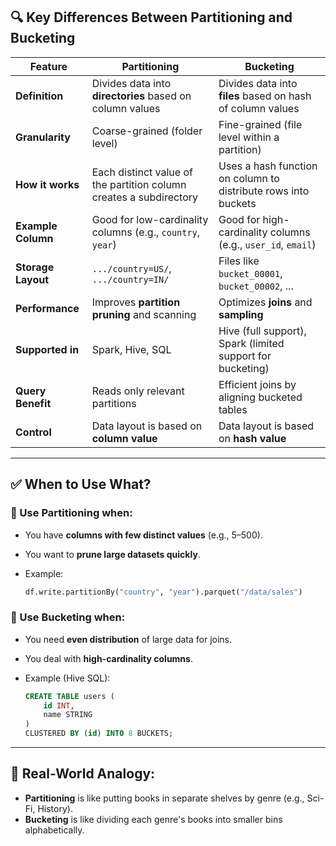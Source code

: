 ## 🔍 Key Differences Between Partitioning and Bucketing

| Feature            | **Partitioning**                                                   | **Bucketing**                                                  |
| ------------------ | ------------------------------------------------------------------ | -------------------------------------------------------------- |
| **Definition**     | Divides data into **directories** based on column values           | Divides data into **files** based on hash of column values     |
| **Granularity**    | Coarse-grained (folder level)                                      | Fine-grained (file level within a partition)                   |
| **How it works**   | Each distinct value of the partition column creates a subdirectory | Uses a hash function on column to distribute rows into buckets |
| **Example Column** | Good for low-cardinality columns (e.g., `country`, `year`)         | Good for high-cardinality columns (e.g., `user_id`, `email`)   |
| **Storage Layout** | `.../country=US/`, `.../country=IN/`                               | Files like `bucket_00001`, `bucket_00002`, ...                 |
| **Performance**    | Improves **partition pruning** and scanning                        | Optimizes **joins** and **sampling**                           |
| **Supported in**   | Spark, Hive, SQL                                                   | Hive (full support), Spark (limited support for bucketing)     |
| **Query Benefit**  | Reads only relevant partitions                                     | Efficient joins by aligning bucketed tables                    |
| **Control**        | Data layout is based on **column value**                           | Data layout is based on **hash value**                         |

---

## ✅ When to Use What?

### 🔹 Use **Partitioning** when:

* You have **columns with few distinct values** (e.g., 5–500).
* You want to **prune large datasets quickly**.
* Example:

  ```python
  df.write.partitionBy("country", "year").parquet("/data/sales")
  ```

### 🔹 Use **Bucketing** when:

* You need **even distribution** of large data for joins.
* You deal with **high-cardinality columns**.
* Example (Hive SQL):

  ```sql
  CREATE TABLE users (
      id INT,
      name STRING
  )
  CLUSTERED BY (id) INTO 8 BUCKETS;
  ```

---

## 🧠 Real-World Analogy:

* **Partitioning** is like putting books in separate shelves by genre (e.g., Sci-Fi, History).
* **Bucketing** is like dividing each genre's books into smaller bins alphabetically.
